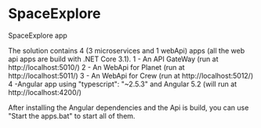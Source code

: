 # SpaceExplore

SpaceExplore app

The solution contains 4 (3 microservices and 1 webApi) apps (all the web api apps are build with .NET Core 3.1).
1 - An API GateWay (run at http://localhost:5010/)
2 - An WebApi for Planet (run at http://localhost:5011/)
3 - An WebApi for Crew (run at http://localhost:5012/)
4 -Angular app using "typescript": "~2.5.3" and Angular 5.2
(will run at http://localhost:4200/)

After installing the Angular dependencies and the Api is build, you can use "Start the apps.bat" to start all of them.
